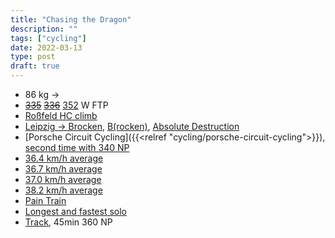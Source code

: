 ```yaml
---
title: "Chasing the Dragon"
description: ""
tags: ["cycling"]
date: 2022-03-13
type: post
draft: true
---
```

- 86 kg ->
- ~~[335](https://www.strava.com/activities/6471509396)~~ ~~[336](https://www.strava.com/activities/6621190498)~~ [352](https://www.strava.com/activities/7599141387) W FTP
- [Roßfeld HC climb](https://www.strava.com/activities/7297309448#2971080275759606296)
- [Leipzig -> Brocken](https://www.strava.com/activities/7261245657), [B(rocken)](https://www.strava.com/activities/7403550389), [Absolute Destruction](https://www.strava.com/activities/7560351593)
- [Porsche Circuit Cycling]({{<relref "cycling/porsche-circuit-cycling">}}), [second time with 340 NP](https://www.strava.com/activities/7765341254)
- [36.4 km/h average](https://www.strava.com/activities/7327354936)
- [36.7 km/h average](https://www.strava.com/activities/7506127190)
- [37.0 km/h average](https://www.strava.com/activities/7657710008)
- [38.2 km/h average](https://www.strava.com/activities/7726870519)
- [Pain Train](https://www.strava.com/activities/7675706406)
- [Longest and fastest solo](https://www.strava.com/activities/7780327512)
- [Track](https://www.strava.com/activities/7851082063), 45min 360 NP
